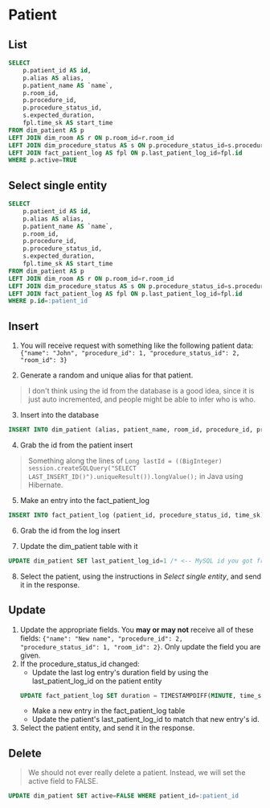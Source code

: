 # Patient

## List
```SQL
SELECT
    p.patient_id AS id,
    p.alias AS alias,
    p.patient_name AS `name`,
    p.room_id,
    p.procedure_id,
    p.procedure_status_id,
    s.expected_duration,
    fpl.time_sk AS start_time
FROM dim_patient AS p
LEFT JOIN dim_room AS r ON p.room_id=r.room_id
LEFT JOIN dim_procedure_status AS s ON p.procedure_status_id=s.procedure_status_id 
LEFT JOIN fact_patient_log AS fpl ON p.last_patient_log_id=fpl.id 
WHERE p.active=TRUE
```

## Select single entity
```SQL
SELECT
    p.patient_id AS id,
    p.alias AS alias,
    p.patient_name AS `name`,
    p.room_id,
    p.procedure_id,
    p.procedure_status_id,
    s.expected_duration,
    fpl.time_sk AS start_time
FROM dim_patient AS p
LEFT JOIN dim_room AS r ON p.room_id=r.room_id
LEFT JOIN dim_procedure_status AS s ON p.procedure_status_id=s.procedure_status_id 
LEFT JOIN fact_patient_log AS fpl ON p.last_patient_log_id=fpl.id 
WHERE p.id=:patient_id
```

## Insert

1. You will receive request with something like the following patient data: `{"name": "John", "procedure_id": 1, "procedure_status_id": 2, "room_id": 3}`

2. Generate a random and unique alias for that patient. 
> I don't think using the id from the database 
is a good idea, since it is just auto incremented, 
and people might be able to infer who is who.

3. Insert into the database
```SQL 
INSERT INTO dim_patient (alias, patient_name, room_id, procedure_id, procedure_status_id) VALUES ("PA234", "John", 3, 1, 2)
```

4. Grab the id from the patient insert

> Something along the lines of `Long lastId = ((BigInteger) session.createSQLQuery("SELECT LAST_INSERT_ID()").uniqueResult()).longValue();` in Java using Hibernate.

5. Make an entry into the fact_patient_log
```SQL
INSERT INTO fact_patient_log (patient_id, procedure_status_id, time_sk) VALUES (1 /* <-- MySQL id you got from the patient insert */, 2, NOW())
```

6. Grab the id from the log insert

7. Update the dim_patient table with it
```SQL
UPDATE dim_patient SET last_patient_log_id=1 /* <-- MySQL id you got from the log insert */ WHERE patient_id=1 /* <-- MySQL id you got from the patient insert */
```

8. Select the patient, using the instructions in *Select single entity*, and send it in the response. 

## Update
1. Update the appropriate fields. You **may or may not** receive all of these fields: `{"name": "New name", "procedure_id": 2, "procedure_status_id": 1, "room_id": 2}`.
Only update the field you are given.
2. If the procedure_status_id changed:
   - Update the last log entry's duration field by using the last_patient_log_id on the patient entity
    ```SQL
    UPDATE fact_patient_log SET duration = TIMESTAMPDIFF(MINUTE, time_sk, NOW()) WHERE id=:last_patient_log_id /* <-- that would be the current last_patient_log_id */
    ```
   - Make a new entry in the fact_patient_log table
   - Update the patient's last_patient_log_id to match that new entry's id.
3. Select the patient entity, and send it in the response.

## Delete
> We should not ever really delete a patient. Instead, we will set the active field to FALSE.

```SQL
UPDATE dim_patient SET active=FALSE WHERE patient_id=:patient_id
```
